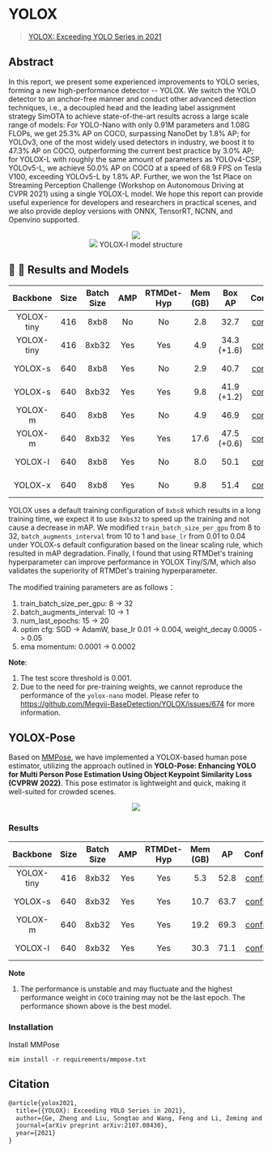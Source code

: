 # YOLOX

> [YOLOX: Exceeding YOLO Series in 2021](https://arxiv.org/abs/2107.08430)

<!-- [ALGORITHM] -->

## Abstract

In this report, we present some experienced improvements to YOLO series, forming a new high-performance detector -- YOLOX. We switch the YOLO detector to an anchor-free manner and conduct other advanced detection techniques, i.e., a decoupled head and the leading label assignment strategy SimOTA to achieve state-of-the-art results across a large scale range of models: For YOLO-Nano with only 0.91M parameters and 1.08G FLOPs, we get 25.3% AP on COCO, surpassing NanoDet by 1.8% AP; for YOLOv3, one of the most widely used detectors in industry, we boost it to 47.3% AP on COCO, outperforming the current best practice by 3.0% AP; for YOLOX-L with roughly the same amount of parameters as YOLOv4-CSP, YOLOv5-L, we achieve 50.0% AP on COCO at a speed of 68.9 FPS on Tesla V100, exceeding YOLOv5-L by 1.8% AP. Further, we won the 1st Place on Streaming Perception Challenge (Workshop on Autonomous Driving at CVPR 2021) using a single YOLOX-L model. We hope this report can provide useful experience for developers and researchers in practical scenes, and we also provide deploy versions with ONNX, TensorRT, NCNN, and Openvino supported.

<div align=center>
<img src="https://user-images.githubusercontent.com/40661020/144001736-9fb303dd-eac7-46b0-ad45-214cfa51e928.png"/>
</div>

<div align=center>
<img src="https://user-images.githubusercontent.com/71306851/218628641-6c0101e6-e40e-4b16-a696-c0f55b8d335c.png"/>
YOLOX-l model structure
</div>

## 🥳 🚀 Results and Models

|  Backbone  | Size | Batch Size | AMP | RTMDet-Hyp | Mem (GB) |   Box AP    |                          Config                           |                                                                                                                                                                      Download                                                                                                                                                                      |
| :--------: | :--: | :--------: | :-: | :--------: | :------: | :---------: | :-------------------------------------------------------: | :------------------------------------------------------------------------------------------------------------------------------------------------------------------------------------------------------------------------------------------------------------------------------------------------------------------------------------------------: |
| YOLOX-tiny | 416  |    8xb8    | No  |     No     |   2.8    |    32.7     |       [config](./yolox_tiny_fast_8xb8-300e_coco.py)       |                                   [model](https://download.openmmlab.com/mmyolo/v0/yolox/yolox_tiny_8xb8-300e_coco/yolox_tiny_8xb8-300e_coco_20220919_090908-0e40a6fc.pth) \| [log](https://download.openmmlab.com/mmyolo/v0/yolox/yolox_tiny_8xb8-300e_coco/yolox_tiny_8xb8-300e_coco_20220919_090908.log.json)                                   |
| YOLOX-tiny | 416  |   8xb32    | Yes |    Yes     |   4.9    | 34.3 (+1.6) | [config](./yolox_tiny_fast_8xb32-300e-rtmdet-hyp_coco.py) | [model](https://download.openmmlab.com/mmyolo/v0/yolox/yolox_tiny_fast_8xb32-300e-rtmdet-hyp_coco/yolox_tiny_fast_8xb32-300e-rtmdet-hyp_coco_20230210_143637-4c338102.pth) \| [log](https://download.openmmlab.com/mmyolo/v0/yolox/yolox_tiny_fast_8xb32-300e-rtmdet-hyp_coco/yolox_tiny_fast_8xb32-300e-rtmdet-hyp_coco_20230210_143637.log.json) |
|  YOLOX-s   | 640  |    8xb8    | Yes |     No     |   2.9    |    40.7     |        [config](./yolox_s_fast_8xb8-300e_coco.py)         |                               [model](https://download.openmmlab.com/mmyolo/v0/yolox/yolox_s_fast_8xb8-300e_coco/yolox_s_fast_8xb8-300e_coco_20230213_142600-2b224d8b.pth) \| [log](https://download.openmmlab.com/mmyolo/v0/yolox/yolox_s_fast_8xb8-300e_coco/yolox_s_fast_8xb8-300e_coco_20230213_142600.log.json)                               |
|  YOLOX-s   | 640  |   8xb32    | Yes |    Yes     |   9.8    | 41.9 (+1.2) |  [config](./yolox_s_fast_8xb32-300e-rtmdet-hyp_coco.py)   |       [model](https://download.openmmlab.com/mmyolo/v0/yolox/yolox_s_fast_8xb32-300e-rtmdet-hyp_coco/yolox_s_fast_8xb32-300e-rtmdet-hyp_coco_20230210_134645-3a8dfbd7.pth) \| [log](https://download.openmmlab.com/mmyolo/v0/yolox/yolox_s_fast_8xb32-300e-rtmdet-hyp_coco/yolox_s_fast_8xb32-300e-rtmdet-hyp_coco_20230210_134645.log.json)       |
|  YOLOX-m   | 640  |    8xb8    | Yes |     No     |   4.9    |    46.9     |        [config](./yolox_m_fast_8xb8-300e_coco.py)         |                               [model](https://download.openmmlab.com/mmyolo/v0/yolox/yolox_m_fast_8xb8-300e_coco/yolox_m_fast_8xb8-300e_coco_20230213_160218-a71a6b25.pth) \| [log](https://download.openmmlab.com/mmyolo/v0/yolox/yolox_m_fast_8xb8-300e_coco/yolox_m_fast_8xb8-300e_coco_20230213_160218.log.json)                               |
|  YOLOX-m   | 640  |   8xb32    | Yes |    Yes     |   17.6   | 47.5 (+0.6) |  [config](./yolox_m_fast_8xb32-300e-rtmdet-hyp_coco.py)   |       [model](https://download.openmmlab.com/mmyolo/v0/yolox/yolox_m_fast_8xb32-300e-rtmdet-hyp_coco/yolox_m_fast_8xb32-300e-rtmdet-hyp_coco_20230210_144328-e657e182.pth) \| [log](https://download.openmmlab.com/mmyolo/v0/yolox/yolox_m_fast_8xb32-300e-rtmdet-hyp_coco/yolox_m_fast_8xb32-300e-rtmdet-hyp_coco_20230210_144328.log.json)       |
|  YOLOX-l   | 640  |    8xb8    | Yes |     No     |   8.0    |    50.1     |        [config](./yolox_l_fast_8xb8-300e_coco.py)         |                               [model](https://download.openmmlab.com/mmyolo/v0/yolox/yolox_l_fast_8xb8-300e_coco/yolox_l_fast_8xb8-300e_coco_20230213_160715-c731eb1c.pth) \| [log](https://download.openmmlab.com/mmyolo/v0/yolox/yolox_l_fast_8xb8-300e_coco/yolox_l_fast_8xb8-300e_coco_20230213_160715.log.json)                               |
|  YOLOX-x   | 640  |    8xb8    | Yes |     No     |   9.8    |    51.4     |        [config](./yolox_x_fast_8xb8-300e_coco.py)         |                               [model](https://download.openmmlab.com/mmyolo/v0/yolox/yolox_x_fast_8xb8-300e_coco/yolox_x_fast_8xb8-300e_coco_20230215_133950-1d509fab.pth) \| [log](https://download.openmmlab.com/mmyolo/v0/yolox/yolox_x_fast_8xb8-300e_coco/yolox_x_fast_8xb8-300e_coco_20230215_133950.log.json)                               |

YOLOX uses a default training configuration of `8xbs8` which results in a long training time, we expect it to use `8xbs32` to speed up the training and not cause a decrease in mAP. We modified `train_batch_size_per_gpu` from 8 to 32, `batch_augments_interval` from 10 to 1 and `base_lr` from 0.01 to 0.04 under YOLOX-s default configuration based on the linear scaling rule, which resulted in mAP degradation. Finally, I found that using RTMDet's training hyperparameter can improve performance in YOLOX Tiny/S/M, which also validates the superiority of RTMDet's training hyperparameter.

The modified training parameters are as follows：

1. train_batch_size_per_gpu: 8 -> 32
2. batch_augments_interval: 10 -> 1
3. num_last_epochs: 15 -> 20
4. optim cfg: SGD -> AdamW, base_lr 0.01 -> 0.004, weight_decay 0.0005 -> 0.05
5. ema momentum: 0.0001 -> 0.0002

**Note**:

1. The test score threshold is 0.001.
2. Due to the need for pre-training weights, we cannot reproduce the performance of the `yolox-nano` model. Please refer to https://github.com/Megvii-BaseDetection/YOLOX/issues/674 for more information.

## YOLOX-Pose

Based on [MMPose](https://github.com/open-mmlab/mmpose/blob/main/projects/yolox-pose/README.md), we have implemented a YOLOX-based human pose estimator, utilizing the approach outlined in **YOLO-Pose: Enhancing YOLO for Multi Person Pose Estimation Using Object Keypoint Similarity Loss (CVPRW 2022)**. This pose estimator is lightweight and quick, making it well-suited for crowded scenes.

<div align=center>
<img src="https://user-images.githubusercontent.com/26127467/226655503-3cee746e-6e42-40be-82ae-6e7cae2a4c7e.jpg"/>
</div>

### Results

|  Backbone  | Size | Batch Size | AMP | RTMDet-Hyp | Mem (GB) |  AP  |                             Config                             |                                                                                                                                                                           Download                                                                                                                                                                           |
| :--------: | :--: | :--------: | :-: | :--------: | :------: | :--: | :------------------------------------------------------------: | :----------------------------------------------------------------------------------------------------------------------------------------------------------------------------------------------------------------------------------------------------------------------------------------------------------------------------------------------------------: |
| YOLOX-tiny | 416  |   8xb32    | Yes |    Yes     |   5.3    | 52.8 | [config](./pose/yolox-pose_tiny_8xb32-300e-rtmdet-hyp_coco.py) | [model](https://download.openmmlab.com/mmyolo/v0/yolox/pose/yolox-pose_tiny_8xb32-300e-rtmdet-hyp_coco/yolox-pose_tiny_8xb32-300e-rtmdet-hyp_coco_20230427_080351-2117af67.pth) \| [log](https://download.openmmlab.com/mmyolo/v0/yolox/pose/yolox-pose_tiny_8xb32-300e-rtmdet-hyp_coco/yolox-pose_tiny_8xb32-300e-rtmdet-hyp_coco_20230427_080351.log.json) |
|  YOLOX-s   | 640  |   8xb32    | Yes |    Yes     |   10.7   | 63.7 |  [config](./pose/yolox-pose_s_8xb32-300e-rtmdet-hyp_coco.py)   |       [model](https://download.openmmlab.com/mmyolo/v0/yolox/pose/yolox-pose_s_8xb32-300e-rtmdet-hyp_coco/yolox-pose_s_8xb32-300e-rtmdet-hyp_coco_20230427_005150-e87d843a.pth) \| [log](https://download.openmmlab.com/mmyolo/v0/yolox/pose/yolox-pose_s_8xb32-300e-rtmdet-hyp_coco/yolox-pose_s_8xb32-300e-rtmdet-hyp_coco_20230427_005150.log.json)       |
|  YOLOX-m   | 640  |   8xb32    | Yes |    Yes     |   19.2   | 69.3 |  [config](./pose/yolox-pose_m_8xb32-300e-rtmdet-hyp_coco.py)   |       [model](https://download.openmmlab.com/mmyolo/v0/yolox/pose/yolox-pose_m_8xb32-300e-rtmdet-hyp_coco/yolox-pose_m_8xb32-300e-rtmdet-hyp_coco_20230427_094024-bbeacc1c.pth) \| [log](https://download.openmmlab.com/mmyolo/v0/yolox/pose/yolox-pose_m_8xb32-300e-rtmdet-hyp_coco/yolox-pose_m_8xb32-300e-rtmdet-hyp_coco_20230427_094024.log.json)       |
|  YOLOX-l   | 640  |   8xb32    | Yes |    Yes     |   30.3   | 71.1 |  [config](./pose/yolox-pose_l_8xb32-300e-rtmdet-hyp_coco.py)   |       [model](https://download.openmmlab.com/mmyolo/v0/yolox/pose/yolox-pose_l_8xb32-300e-rtmdet-hyp_coco/yolox-pose_l_8xb32-300e-rtmdet-hyp_coco_20230427_041140-82d65ac8.pth) \| [log](https://download.openmmlab.com/mmyolo/v0/yolox/pose/yolox-pose_l_8xb32-300e-rtmdet-hyp_coco/yolox-pose_l_8xb32-300e-rtmdet-hyp_coco_20230427_041140.log.json)       |

**Note**

1. The performance is unstable and may fluctuate and the highest performance weight in `COCO` training may not be the last epoch. The performance shown above is the best model.

### Installation

Install MMPose

```
mim install -r requirements/mmpose.txt
```

## Citation

```latex
@article{yolox2021,
  title={{YOLOX}: Exceeding YOLO Series in 2021},
  author={Ge, Zheng and Liu, Songtao and Wang, Feng and Li, Zeming and Sun, Jian},
  journal={arXiv preprint arXiv:2107.08430},
  year={2021}
}
```
